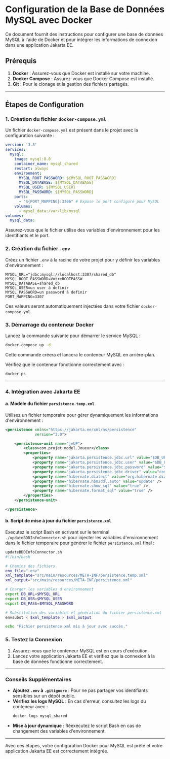 # Configuration de la Base de Données MySQL avec Docker

Ce document fournit des instructions pour configurer une base de données MySQL à l'aide de Docker et pour intégrer les informations de connexion dans une application Jakarta EE.

## Prérequis

1. **Docker** : Assurez-vous que Docker est installé sur votre machine.
2. **Docker Compose** : Assurez-vous que Docker Compose est installé.
3. **Git** : Pour le clonage et la gestion des fichiers partagés.

---

## Étapes de Configuration

### 1. Création du fichier `docker-compose.yml`

Un fichier `docker-compose.yml` est présent dans le projet avec la configuration suivante :

```yaml
version: '3.8'
services:
  mysql:
    image: mysql:8.0
    container_name: mysql_shared
    restart: always
    environment:
      MYSQL_ROOT_PASSWORD: ${MYSQL_ROOT_PASSWORD}
      MYSQL_DATABASE: ${MYSQL_DATABASE}
      MYSQL_USER: ${MYSQL_USER}
      MYSQL_PASSWORD: ${MYSQL_PASSWORD}
    ports:
      - "${PORT_MAPPING}:3306" # Expose le port configuré pour MySQL
    volumes:
      - mysql_data:/var/lib/mysql
volumes:
  mysql_data:
```

Assurez-vous que le fichier utilise des variables d'environnement pour les identifiants et le port.

### 2. Création du fichier `.env`

Créez un fichier `.env` à la racine de votre projet pour y définir les variables d'environnement :

```env
MYSQL_URL="jdbc:mysql://localhost:3307/shared_db"
MYSQL_ROOT_PASSWORD=VotreROOTPASSW
MYSQL_DATABASE=shared_db
MYSQL_USER=un user à definir
MYSQL_PASSWORD=un password à definir
PORT_MAPPING=3307
```

Ces valeurs seront automatiquement injectées dans votre fichier `docker-compose.yml`.

### 3. Démarrage du conteneur Docker

Lancez la commande suivante pour démarrer le service MySQL :

```bash
docker-compose up -d
```

Cette commande créera et lancera le conteneur MySQL en arrière-plan.

Vérifiez que le conteneur fonctionne correctement avec :

```bash
docker ps
```

---

### 4. Intégration avec Jakarta EE

#### a. Modèle du fichier `persistence.temp.xml`

Utilisez un fichier temporaire pour gérer dynamiquement les informations d'environnement :

```xml
<persistence xmlns="https://jakarta.ee/xml/ns/persistence"
             version="3.0">

    <persistence-unit name="jeUP">
        <class>com.projet.model.Joueur</class>
        <properties>
            <property name="jakarta.persistence.jdbc.url" value="$DB_URL" />
            <property name="jakarta.persistence.jdbc.user" value="$DB_USR" />
            <property name="jakarta.persistence.jdbc.password" value="$DB_PASS" />
            <property name="jakarta.persistence.jdbc.driver" value="com.mysql.cj.jdbc.Driver" />
            <property name="hibernate.dialect" value="org.hibernate.dialect.MySQLDialect" />
            <property name="hibernate.hbm2ddl.auto" value="update" />
            <property name="hibernate.show_sql" value="true" />
            <property name="hibernate.format_sql" value="true" />
        </properties>
    </persistence-unit>

</persistence>
```

#### b. Script de mise à jour du fichier `persistence.xml`

Executez le script Bash en écrivant sur le terminal `./updateBDDInfoConnector.sh` pour injecter les variables d'environnement dans le fichier temporaire pour générer le fichier `persistence.xml` final :

```bash
updateBDDInfoConnector.sh
#!/bin/bash

# Chemins des fichiers
env_file=".env"
xml_template="src/main/resources/META-INF/persistence.temp.xml"
xml_output="src/main/resources/META-INF/persistence.xml"

# Charger les variables d'environnement
export DB_URL=$MYSQL_URL
export DB_USR=$MYSQL_USER
export DB_PASS=$MYSQL_PASSWORD

# Substitution des variables et génération du fichier persistence.xml
envsubst < $xml_template > $xml_output

echo "Fichier persistence.xml mis à jour avec succès."
```

### 5. Testez la Connexion

1. Assurez-vous que le conteneur MySQL est en cours d'exécution.
2. Lancez votre application Jakarta EE et vérifiez que la connexion à la base de données fonctionne correctement.

---

### Conseils Supplémentaires

- **Ajoutez `.env` à `.gitignore`** : Pour ne pas partager vos identifiants sensibles sur un dépôt public.
- **Vérifiez les logs MySQL** : En cas d'erreur, consultez les logs du conteneur avec :
  ```bash
  docker logs mysql_shared
  ```
- **Mise à jour dynamique** : Réexécutez le script Bash en cas de changement des variables d'environnement.

---

Avec ces étapes, votre configuration Docker pour MySQL est prête et votre application Jakarta EE est correctement intégrée.

